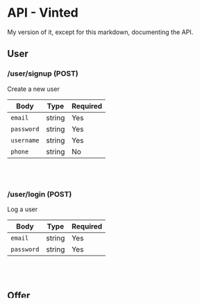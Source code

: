# API - Vinted

My version of it, except for this markdown, documenting the API.

## User

### /user/signup (POST)

Create a new user

| Body       | Type   | Required |
| ---------- | ------ | -------- |
| `email`    | string | Yes      |
| `password` | string | Yes      |
| `username` | string | Yes      |
| `phone`    | string | No       |

<br>
<br>

### /user/login (POST)

Log a user

| Body       | Type   | Required |
| ---------- | ------ | -------- |
| `email`    | string | Yes      |
| `password` | string | Yes      |

<br>
<br>

## Offer

### /offers/ (GET)

Receive a list of offers.
Possibility to filter the results.

| Query      | Required | Description                                                                                                                                                                                                                                                 |
| ---------- | -------- | ----------------------------------------------------------------------------------------------------------------------------------------------------------------------------------------------------------------------------------------------------------- |
| `title`    | No       | get a list of offers that contain `title`                                                                                                                                                                                                                   |
| `priceMin` | No       | get offers above `priceMin`                                                                                                                                                                                                                                 |
| `priceMax` | No       | get offers below `priceMax`                                                                                                                                                                                                                                 |
| `sort`     | No       | `date-asc` : get a list of offers sort by ascending dates <br> `date-desc`: get a list of offers sort by descending dates <br> `price-asc`: get a list of offers sort by ascending prices <br> `price-desc`: get a list of offers sort by descending prices |
| `page`     | No       | set the results page                                                                                                                                                                                                                                        |
| `limit`    | No       | set the limit of results                                                                                                                                                                                                                                    |

<br>
<br>

### /offer/:id (GET)

Get an offer

| Param | Required | Description |
| ----- | -------- | ----------- |
| `id`  | Yes      | offer id    |

<br>
<br>   
 
### /offer/publish (POST)
Create a new offer
| formData      | Required | Description
| ------------- | -------- | -----------
| `title`       | Yes      | offer title
| `description` | Yes      | product description
| `price`       | Yes      | product price
| `brand`       | Yes      | product brand
| `size`        | Yes      | product size
| `condition`   | Yes      | product condition
| `color`       | Yes      | offer color
| `city`        | Yes      | the city in which the offer is located
| `picture`     | Yes      | product picture

<br>

| Headers        | Required | Description |
| -------------- | -------- | ----------- |
| `Bearer token` | Yes      | user token  |

<br>
<br>

### /offer/update/:id (PUT)

Update an offer

| Param | Required | Description |
| ----- | -------- | ----------- |
| `id`  | Yes      | offer id    |

<br>

| formData      | Required | Description                            |
| ------------- | -------- | -------------------------------------- |
| `title`       | No       | offer title                            |
| `description` | No       | product description                    |
| `price`       | No       | product price                          |
| `brand`       | No       | product brand                          |
| `size`        | No       | product size                           |
| `condition`   | No       | product condition                      |
| `color`       | No       | offer color                            |
| `city`        | No       | the city in which the offer is located |
| `picture`     | No       | product picture                        |

<br>

| Headers        | Required | Description |
| -------------- | -------- | ----------- |
| `Bearer token` | Yes      | user token  |

<br>
<br>

### /offer/delete/:id (DELETE)

Delete an offer

| Param | Required | Description |
| ----- | -------- | ----------- |
| `id`  | Yes      | offer id    |

<br>

| Headers        | Required | Description |
| -------------- | -------- | ----------- |
| `Bearer token` | Yes      | user token  |

<br>
<br>
